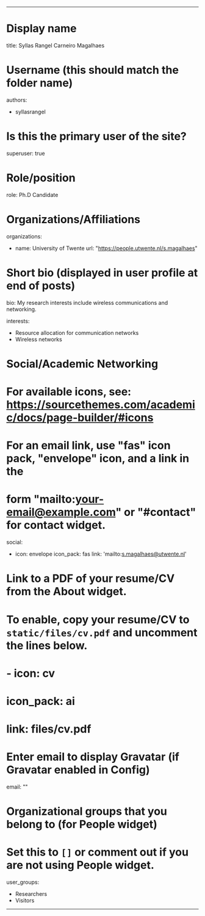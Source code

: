 
---
# Display name
title: Syllas Rangel Carneiro Magalhaes

# Username (this should match the folder name)
authors:
- syllasrangel

# Is this the primary user of the site?
superuser: true

# Role/position
role: Ph.D Candidate

# Organizations/Affiliations
organizations:
- name: University of Twente
  url: "https://people.utwente.nl/s.magalhaes"

# Short bio (displayed in user profile at end of posts)
bio: My research interests include wireless communications and networking. 

interests:
- Resource allocation for communication networks
- Wireless networks

# Social/Academic Networking
# For available icons, see: https://sourcethemes.com/academic/docs/page-builder/#icons
#   For an email link, use "fas" icon pack, "envelope" icon, and a link in the
#   form "mailto:your-email@example.com" or "#contact" for contact widget.
social:
- icon: envelope
  icon_pack: fas
  link: 'mailto:s.magalhaes@utwente.nl'
# Link to a PDF of your resume/CV from the About widget.
# To enable, copy your resume/CV to `static/files/cv.pdf` and uncomment the lines below.
# - icon: cv
#   icon_pack: ai
#   link: files/cv.pdf

# Enter email to display Gravatar (if Gravatar enabled in Config)
email: ""

# Organizational groups that you belong to (for People widget)
#   Set this to `[]` or comment out if you are not using People widget.
user_groups:
- Researchers
- Visitors
---
